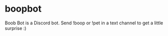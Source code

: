 # boopbot
Boob Bot is a Discord bot. Send !boop or !pet in a text channel to get a little surprise :)
